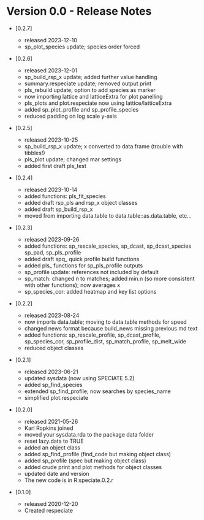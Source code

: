 # Version 0.0 - Release Notes

* [0.2.7] 
    * released 2023-12-10
    * sp_plot_species update; species order forced  

* [0.2.6] 
    * released 2023-12-01
    * sp_build_rsp_x update; added further value handling 
    * summary.respeciate update; removed output print
    * pls_rebuild update; option to add species as marker  
    * now importing lattice and latticeExtra for plot panelling
    * pls_plots and plot.respeciate now using lattice/latticeExtra 
    * added sp_plot_profile and sp_profile_species 
    * reduced padding on log scale y-axis  

* [0.2.5] 
    * released 2023-10-25
    * sp_build_rsp_x update; x converted to data.frame (trouble with tibbles!)
    * pls_plot update; changed mar settings 
    * added first draft pls_test 

* [0.2.4] 
    * released 2023-10-14 
    * added functions: pls_fit_species 
    * added draft rsp_pls and rsp_x object classes 
    * added draft sp_build_rsp_x  
    * moved from importing data.table to data.table::as.data.table, etc... 

* [0.2.3] 
    * released 2023-09-26 
    * added functions: sp_rescale_species, sp_dcast, sp_dcast_species 
    sp_pad, sp_pls_profile 
    * added draft spq_ quick profile build  functions 
    * added pls_ functions for sp_pls_profile outputs
    * sp_profile update: references not included by default 
    * sp_match: changed n to matches; added min.n (so more consistent 
    with other functions); now averages x
    * sp_species_cor: added heatmap and key list options 

* [0.2.2] 
    * released 2023-08-24 
    * now imports data.table; moving to data.table methods for speed 
    * changed news format because build_news missing previous md text 
    * added functions: sp_rescale_profile, sp_dcast_profile, sp_species_cor, 
    sp_profile_dist, sp_match_profile, sp_melt_wide
    * reduced object classes
    
* [0.2.1] 
    * released 2023-06-21 
    * updated sysdata (now using SPECIATE 5.2)
    * added sp_find_species 
    * extended sp_find_profile; now searches by species_name
    * simplified plot.respeciate

* [0.2.0] 
    * released 2021-05-26 
    * Karl Ropkins joined
    * moved your sysdata.rda to the package data folder
    * reset lazy.data to TRUE  
    * added an object class
    * added sp_find_profile (find_code but making object class)
    * added sp_profile (spec but making object class)
    * added crude print and plot methods for object classes
    * updated date and version
    * The new code is in R:speciate.0.2.r

* [0.1.0] 
    * released 2020-12-20  
    * Created respeciate
